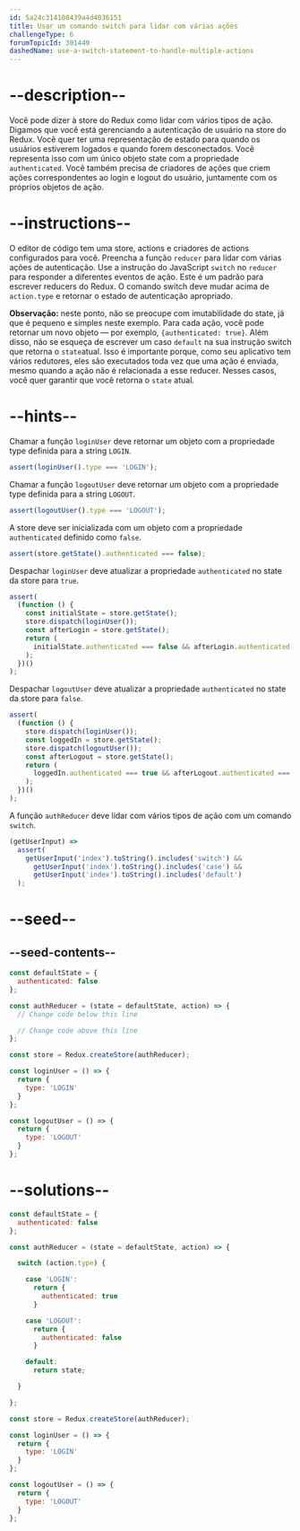```yaml
---
id: 5a24c314108439a4d4036151
title: Usar um comando switch para lidar com várias ações
challengeType: 6
forumTopicId: 301449
dashedName: use-a-switch-statement-to-handle-multiple-actions
---
```


# --description--

Você pode dizer à store do Redux como lidar com vários tipos de ação. Digamos que você está gerenciando a autenticação de usuário na store do Redux. Você quer ter uma representação de estado para quando os usuários estiverem logados e quando forem desconectados. Você representa isso com um único objeto state com a propriedade `authenticated`. Você também precisa de criadores de ações que criem ações correspondentes ao login e logout do usuário, juntamente com os próprios objetos de ação.

# --instructions--

O editor de código tem uma store, actions e criadores de actions configurados para você. Preencha a função `reducer` para lidar com várias ações de autenticação. Use a instrução do JavaScript `switch` no `reducer` para responder a diferentes eventos de ação. Este é um padrão para escrever reducers do Redux. O comando switch deve mudar acima de `action.type` e retornar o estado de autenticação apropriado.

**Observação:** neste ponto, não se preocupe com imutabilidade do state, já que é pequeno e simples neste exemplo. Para cada ação, você pode retornar um novo objeto — por exemplo, `{authenticated: true}`. Além disso, não se esqueça de escrever um caso `default` na sua instrução switch que retorna o `state`atual. Isso é importante porque, como seu aplicativo tem vários redutores, eles são executados toda vez que uma ação é enviada, mesmo quando a ação não é relacionada a esse reducer. Nesses casos, você quer garantir que você retorna o `state` atual.

# --hints--

Chamar a função `loginUser` deve retornar um objeto com a propriedade type definida para a string `LOGIN`.

```js
assert(loginUser().type === 'LOGIN');
```

Chamar a função `logoutUser` deve retornar um objeto com a propriedade type definida para a string `LOGOUT`.

```js
assert(logoutUser().type === 'LOGOUT');
```

A store deve ser inicializada com um objeto com a propriedade `authenticated` definido como `false`.

```js
assert(store.getState().authenticated === false);
```

Despachar `loginUser` deve atualizar a propriedade `authenticated` no state da store para `true`.

```js
assert(
  (function () {
    const initialState = store.getState();
    store.dispatch(loginUser());
    const afterLogin = store.getState();
    return (
      initialState.authenticated === false && afterLogin.authenticated === true
    );
  })()
);
```

Despachar `logoutUser` deve atualizar a propriedade `authenticated` no state da store para `false`.

```js
assert(
  (function () {
    store.dispatch(loginUser());
    const loggedIn = store.getState();
    store.dispatch(logoutUser());
    const afterLogout = store.getState();
    return (
      loggedIn.authenticated === true && afterLogout.authenticated === false
    );
  })()
);
```

A função `authReducer` deve lidar com vários tipos de ação com um comando `switch`.

```js
(getUserInput) =>
  assert(
    getUserInput('index').toString().includes('switch') &&
      getUserInput('index').toString().includes('case') &&
      getUserInput('index').toString().includes('default')
  );
```

# --seed--

## --seed-contents--

```js
const defaultState = {
  authenticated: false
};

const authReducer = (state = defaultState, action) => {
  // Change code below this line

  // Change code above this line
};

const store = Redux.createStore(authReducer);

const loginUser = () => {
  return {
    type: 'LOGIN'
  }
};

const logoutUser = () => {
  return {
    type: 'LOGOUT'
  }
};
```

# --solutions--

```js
const defaultState = {
  authenticated: false
};

const authReducer = (state = defaultState, action) => {

  switch (action.type) {

    case 'LOGIN':
      return {
        authenticated: true
      }

    case 'LOGOUT':
      return {
        authenticated: false
      }

    default:
      return state;

  }

};

const store = Redux.createStore(authReducer);

const loginUser = () => {
  return {
    type: 'LOGIN'
  }
};

const logoutUser = () => {
  return {
    type: 'LOGOUT'
  }
};
```
